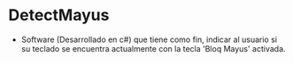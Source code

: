 # DetectMayus

- Software (Desarrollado en c#) que tiene como fin, indicar al usuario si su teclado se encuentra actualmente con la tecla 'Bloq Mayus' activada.
